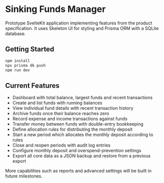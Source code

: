 # Sinking Funds Manager

Prototype SvelteKit application implementing features from the product specification. It uses Skeleton UI for styling and Prisma ORM with a SQLite database.

## Getting Started

```sh
npm install
npx prisma db push
npm run dev
```

## Current Features

- Dashboard with total balance, largest funds and recent transactions
- Create and list funds with running balances
- View individual fund details with recent transaction history
- Archive funds once their balance reaches zero
- Record expense and income transactions against funds
- Transfer money between funds with double-entry bookkeeping
- Define allocation rules for distributing the monthly deposit
- Start a new period which allocates the monthly deposit according to rules
- Close and reopen periods with audit log entries
- Configure monthly deposit and overspend-prevention settings
- Export all core data as a JSON backup and restore from a previous export

More capabilities such as reports and advanced settings will be built in future milestones.
